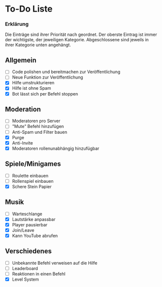 # To-Do Liste

### Erklärung

Die Einträge sind ihrer Priorität nach geordnet. Der oberste Eintrag ist immer der wichtigste, der jeweiligen Kategorie. Abgeschlossene sind jeweils in ihrer Kategorie unten angehängt.

## Allgemein

- [ ] Code polishen und bereitmachen zur Veröffentlichung
- [ ] Neue Funktion zur Veröffentlichung
- [x] Hilfe umstrukturieren
- [x] Hilfe ist ohne Spam
- [x] Bot lässt sich per Befehl stoppen

## Moderation

- [ ] Moderatoren pro Server 
- [ ] "Mute" Befehl hinzufügen
- [ ] Anti-Spam und Filter bauen
- [x] Purge
- [x] Anti-Invite
- [x] Moderatoren rollenunabhängig hinzufügbar

## Spiele/Minigames

- [ ] Roulette einbauen
- [ ] Rollenspiel einbauen
- [x] Schere Stein Papier

## Musik

- [ ] Warteschlange
- [x] Lautstärke anpassbar
- [x] Player pausierbar
- [x] Join/Leave
- [x] Kann YouTube abrufen

## Verschiedenes

- [ ] Unbekannte Befehl verweisen auf die Hilfe
- [ ] Leaderboard
- [ ] Reaktionen in einen Befehl
- [x] Level System
